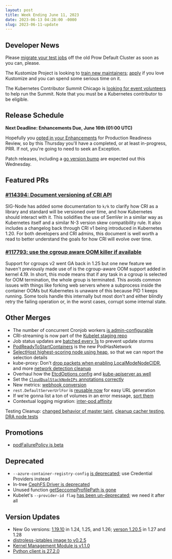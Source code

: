 ```yaml
---
layout: post
title: Week Ending June 11, 2023
date: 2023-06-13 04:28:00 -0000
slug: 2023-06-11-update
---
```


## Developer News

Please [migrate your test jobs](https://github.com/kubernetes/test-infra/issues/29722) off the old Prow Default Cluster as soon as you can, please.

The Kustomize Project is looking to [train new maintainers](https://groups.google.com/a/kubernetes.io/g/dev/c/M5OphEVsv5o); [apply](https://forms.gle/gHe89mtPT2aEzJra8) if you love Kustomize and you can spend some serious time on it.

The Kubernetes Contributor Summit Chicago is [looking for event volunteers](https://github.com/kubernetes/community/issues/7354) to help run the Summit.  Note that you must be a Kubernetes contributor to be eligible.


## Release Schedule

**Next Deadline: Enhancements Due, June 16th (01:00 UTC)**

Hopefully you [opted in your Enhancements](https://github.com/kubernetes/sig-release/blob/master/releases/release_phases.md#enhancements-freeze) for Production Readiness Review, so by this Thursday you'll have a completed, or at least in-progress, PRR.  If not, you're going to need to seek an Exception.

Patch releases, including a [go version bump](https://github.com/kubernetes/release/issues/3099) are expected out this Wednesday.

## Featured PRs

### [#114394: Document versioning of CRI API](https://github.com/kubernetes/kubernetes/pull/114394)

SIG-Node has added some documentation to `k/k` to clarify how CRI as a library and standard will be versioned over time, and how Kubernetes should interact with it. This solidifies the use of SemVer in a similar way as Kubernetes itself and a similar N-3 version skew compatibility rule. It also includes a changelog back through CRI v1 being introduced in Kubernetes 1.20. For both developers and CRI admins, this document is well worth a read to better understand the goals for how CRI will evolve over time.

### [#117793: use the cgroup aware OOM killer if available](https://github.com/kubernetes/kubernetes/pull/117793)

Support for cgroups v2 went GA back in 1.25 but one new feature we haven't previously made use of is the cgroup-aware OOM support added in kernel 4.19. In short, this mode means that if any task in a cgroup is selected for OOM termination, the whole group is terminated. This avoids common issues with things like forking web servers where a subprocess inside the container OOMs but Kubernetes is unaware of this because PID 1 keeps running. Some tools handle this internally but most don't and either blindly retry the failing operation or, in the worst cases, corrupt some internal state.

## Other Merges

* The number of concurrent Cronjob workers [is admin-configurable](https://github.com/kubernetes/kubernetes/pull/117550)
* CRI-streaming is now part of the [Kubelet staging repo](https://github.com/kubernetes/kubernetes/pull/118253)
* Job status updates are [batched every 1s](https://github.com/kubernetes/kubernetes/pull/118470) to prevent update storms
* [PodReadyToStartContainers](https://github.com/kubernetes/kubernetes/pull/117702) is the new PodHasNetwork
* [SelectHost highest-scoring node using heap](https://github.com/kubernetes/kubernetes/pull/114688), so that we can report the selection details
* kube-proxy: Don't [drop packets when enabling LocalModeNodeCIDR](https://github.com/kubernetes/kubernetes/pull/118499), and more [network detection cleanup](https://github.com/kubernetes/kubernetes/pull/118513)
* Overhaul how the [EtcdOptions config](https://github.com/kubernetes/kubernetes/pull/118416) and [kube-apiserver as well](https://github.com/kubernetes/kubernetes/pull/118379)
* Set the [`CloudDualStackNodeIPs` annotations correctly](https://github.com/kubernetes/kubernetes/pull/118329)
* New metrics: [webhook conversion](https://github.com/kubernetes/kubernetes/pull/118292)
* `rest.DefaultServerUrlFor` is [reusable now](https://github.com/kubernetes/kubernetes/pull/118055) for easy URL generation
* If we're gonna list a ton of volumes in an error message, [sort them](https://github.com/kubernetes/kubernetes/pull/117079)
* Contextual logging migration: [inter-pod affinity](https://github.com/kubernetes/kubernetes/pull/116635)

Testing Cleanup: [changed behavior of master taint](https://github.com/kubernetes/kubernetes/pull/118510), [cleanup cacher testing](https://github.com/kubernetes/kubernetes/pull/118495), [DRA node tests](https://github.com/kubernetes/kubernetes/pull/118044)

## Promotions

* [podFailurePolicy is beta](https://github.com/kubernetes/kubernetes/pull/118278)

## Deprecated

* `--azure-container-registry-config` [is deprecated](https://github.com/kubernetes/kubernetes/pull/118596); use Credential Providers instead
* In-tree [CephFS Driver is deprecated](https://github.com/kubernetes/kubernetes/pull/118143)
* Unused function [getSeccompProfilePath is gone](https://github.com/kubernetes/kubernetes/pull/118373)
* Kubelet's `--provider-id flag` [has been un-deprecated](https://github.com/kubernetes/kubernetes/pull/116530); we need it after all

## Version Updates

* New Go versions: [1.19.10](https://github.com/kubernetes/kubernetes/pull/118596) in 1.24, 1.25, and 1.26; [verson 1.20.5](https://github.com/kubernetes/kubernetes/pull/118553) in 1.27 and 1.28
* [distroless-iptables image to v0.2.5](https://github.com/kubernetes/kubernetes/pull/118541)
* [Kernel Management Module is v1.1.0](https://groups.google.com/a/kubernetes.io/g/dev/c/iqBlmRY2R3E)
* [Python client is 27.2.0](https://github.com/kubernetes-client/python/releases/tag/v27.2.0a1)
